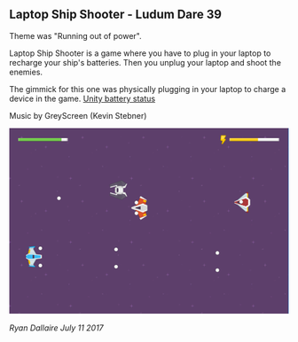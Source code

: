 ## Laptop Ship Shooter - Ludum Dare 39

Theme was "Running out of power".

Laptop Ship Shooter is a game where you have to plug in your laptop to recharge your ship's batteries. Then you unplug your laptop and shoot the enemies.

The gimmick for this one was physically plugging in your laptop to charge a device in the game.
[Unity battery status](https://docs.unity3d.com/ScriptReference/SystemInfo-batteryStatus.html)

Music by GreyScreen (Kevin Stebner)

![screen1](images/laptopshooter.png)

_Ryan Dallaire July 11 2017_
